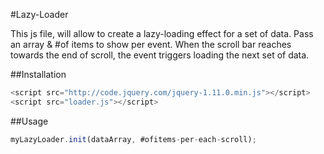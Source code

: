 #Lazy-Loader

This js file, will allow to create a lazy-loading effect for a set of data.
Pass an array & #of items to show per event. When the scroll bar reaches
towards the end of scroll, the event triggers loading the next set of data.

##Installation

````javascript
<script src="http://code.jquery.com/jquery-1.11.0.min.js"></script>
<script src="loader.js"></script>
````

##Usage
```javascript
myLazyLoader.init(dataArray, #ofitems-per-each-scroll);
```
